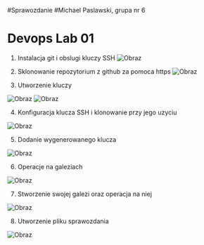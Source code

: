 #Sprawozdanie
#Michael Paslawski, grupa nr 6
# Devops Lab 01

1.  Instalacja git i obslugi kluczy SSH
![Obraz](zdjecie1.jpg)

2. Sklonowanie repozytorium z github za pomoca https
![Obraz](zdjecie2.jpg)

3. Utworzenie kluczy 

 ![Obraz](zdjecie3.jpg)
 ![Obraz](zdjecie4.jpg)

4. Konfiguracja klucza SSH i klonowanie przy jego uzyciu 

 ![Obraz](zdjecie5.jpg)

5. Dodanie wygenerowanego klucza

  ![Obraz](zdjecie8.jpg)

6.  Operacje na galeziach

 ![Obraz](zdjecie6.jpg)

7. Stworzenie swojej galezi oraz operacja na niej 

 ![Obraz](zdjecie7.jpg)
 
 8. Utworzenie pliku sprawozdania 
 
  ![Obraz](zdjecie9.jpg)



